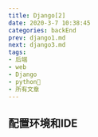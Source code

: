```yaml
---
title: Django[2]
date: 2020-3-7 10:38:45
categories: backEnd
prev: django1.md
next: django3.md
tags:
- 后端
- web
- Django
- python🐍
- 所有文章
---
```




<!-- more -->

## 配置环境和IDE

<Valine></Valine>